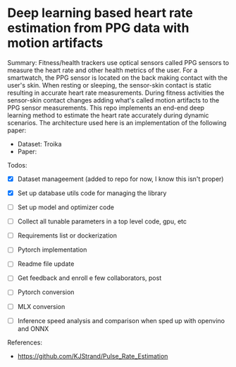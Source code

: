 # Deep learning based heart rate estimation from PPG data with motion artifacts

Summary: Fitness/health trackers use optical sensors called PPG sensors to measure the heart rate and other health metrics of the user. For a smartwatch, the PPG sensor is located on the back making contact with the user's skin. When resting or sleeping, the sensor-skin contact is static resulting in accurate heart rate measurements. During fitness activities the sensor-skin contact changes adding what's called motion artifacts to the PPG sensor measurements. This repo implements an end-end deep learning method to estimate the heart rate accurately during dynamic scenarios. The architecture used here is an implementation of the following paper: 

- Dataset: Troika
- Paper:  

Todos: 
- [x] Dataset manageement (added to repo for now, I know this isn't proper)
- [x] Set up database utils code for managing the library
- [ ] Set up model and optimizer code
- [ ] Collect all tunable parameters in a top level code, gpu, etc
- [ ] Requirements list or dockerization
- [ ] Pytorch implementation
- [ ] Readme file update
- [ ] Get feedback and enroll e few collaborators, post
- [ ] Pytorch conversion
- [ ] MLX conversion
- [ ] Inference speed analysis and comparison when sped up with openvino and ONNX

 
References:
- https://github.com/KJStrand/Pulse_Rate_Estimation